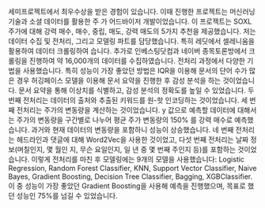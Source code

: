 세미프로젝트에서 최우수상을 받은 경험이 있습니다. 이때 진행한 프로젝트는 머신러닝 기술과 소셜 데이터를 활용한 주
가 어드바이저 개발이었습니다. 이 프로젝트는 SOXL 주가에 대해 강력 매수, 매수, 중립, 매도, 강력 매도의 5가지 추천을
제공했습니다.
저는 데이터 수집 및 전처리, 그리고 모델링 파트를 담당했습니다. 특히 레딧에서 셀레니움을 활용하여 데이터 크롤링하여
습니다. 추가로 인베스팅닷컴과 네이버 종목토론방에서 크롤링을 진행하여 약 16,000개의 데이터를 수집하였습니다.
전처리 과정에서 다양한 기법을 사용했습니다. 특히 성능이 가장 좋았던 방법은 IQR을 이용해 문서의 단어 수가 많은 경우
허깅페이스 모델을 이용해 문서 요약을 진행한 후 감성 분석을 하는 것이었습니다. 문서 요약을 통해 이상치를 식별하고,
감성 분석의 정확도를 높일 수 있었습니다.
두 번째 전처리는 데이터의 출처와 추출된 키워드를 원-핫 인코딩하는 것이었습니다. 세 번째 전처리는 주가의 변동량을
계산하는 것이었습니다. y 값으로 예측할 데이터에 대해서는 주가의 변동량을 구간별로 나누어 평균 주가 변동량의 150%
를 강력 매수로 예측했습니다. 과거와 현재 데이터의 변동량을 포함하니 성능이 상승했습니다.
네 번째 전처리는 헤드라인과 댓글에 대해 Word2Vec을 사용한 것이었고, 다섯 번째 전처리는 날짜 정보(며칠인지, 몇 월인
지, 무슨 요일인지, 일 년 중 몇 번째 주인지 등)를 포함하는 것이었습니다.
이렇게 전처리를 마친 후 모델링에는 9개의 모델을 사용했습니다: Logistic Regression, Random Forest Classifier, KNN, Support
Vector Classifier, Naive Bayes, Gradient Boosting, Decision Tree Classifier, Bagging, XGBClassifier. 이 중 성능이 가장 좋았던 Gradient
Boosting을 사용해 예측을 진행했으며, 목표로 했던 성능인 75%를 넘길 수 있었습니다.
